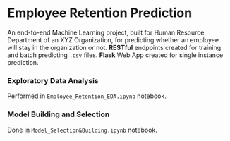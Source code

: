 # Employee Retention Prediction
  An end-to-end Machine Learning project, built for Human Resource Department of an XYZ Organization, for predicting whether an employee will stay in the organization or not. 
  **RESTful** endpoints created for  training and batch predicting `.csv` files.
  **Flask** Web App created for single instance prediction.
  
### Exploratory Data Analysis 
Performed in `Employee_Retention_EDA.ipynb` notebook.
    
### Model Building and Selection 
Done in `Model_Selection&Building.ipynb` notebook.


    
  
